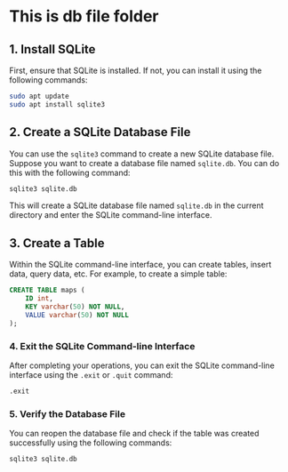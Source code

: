 # This is db file folder

## 1. Install SQLite
First, ensure that SQLite is installed. If not, you can install it using the following commands:

```bash
sudo apt update
sudo apt install sqlite3
```

## 2. Create a SQLite Database File
You can use the `sqlite3` command to create a new SQLite database file. Suppose you want to create a database file named `sqlite.db`. You can do this with the following command:

```bash
sqlite3 sqlite.db
```

This will create a SQLite database file named `sqlite.db` in the current directory and enter the SQLite command-line interface.

## 3. Create a Table
Within the SQLite command-line interface, you can create tables, insert data, query data, etc. For example, to create a simple table:

```sql
CREATE TABLE maps (
    ID int,
    KEY varchar(50) NOT NULL,
    VALUE varchar(50) NOT NULL
);
```

### 4. Exit the SQLite Command-line Interface
After completing your operations, you can exit the SQLite command-line interface using the `.exit` or `.quit` command:

```bash
.exit
```

### 5. Verify the Database File
You can reopen the database file and check if the table was created successfully using the following commands:

```bash
sqlite3 sqlite.db
```
